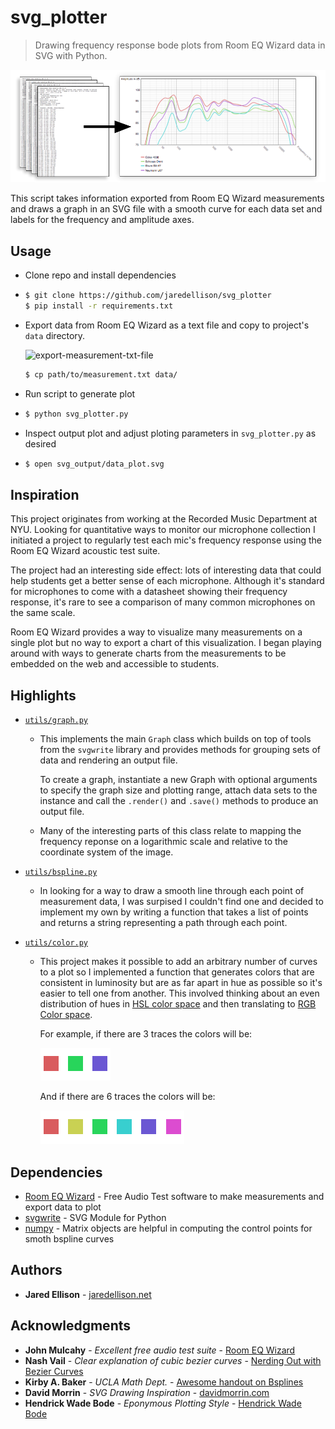 # svg_plotter

> Drawing frequency response bode plots from Room EQ Wizard data in SVG with Python.

![example-illustration](documentation/example-illustration.png)

This script takes information exported from Room EQ Wizard measurements and draws a graph in an SVG file with a smooth curve for each data set and labels for the frequency and amplitude axes.

## Usage

- Clone repo and install dependencies

- ```bash
  $ git clone https://github.com/jaredellison/svg_plotter
  $ pip install -r requirements.txt
  ```

- Export data from Room EQ Wizard as a text file and copy to project's `data` directory.

  ![export-measurement-txt-file](documentation/export-measurement-txt-file.png)

  ```bash
  $ cp path/to/measurement.txt data/
  ```

- Run script to generate plot

- ```bash
  $ python svg_plotter.py
  ```

- Inspect output plot and adjust ploting parameters in `svg_plotter.py` as desired

- ```bash
  $ open svg_output/data_plot.svg
  ```

##  Inspiration

This project originates from working at the Recorded Music Department at NYU.  Looking for quantitative ways to monitor our microphone collection I initiated a project to regularly test each mic's frequency response using the Room EQ Wizard acoustic test suite. 

The project had an interesting side effect: lots of interesting data that could help students get a better sense of each microphone. Although it's standard for microphones to come with a datasheet showing their frequency response, it's rare to see a comparison of many common microphones on the same scale. 

Room EQ Wizard provides a way to visualize many measurements on a single plot but no way to export a chart of this visualization. I began playing around with ways to generate charts from the measurements to be embedded on the web and accessible to students.

## Highlights

- [`utils/graph.py`](https://github.com/jaredellison/svg_plotter/blob/master/utils/graph.py)

  - This implements the main `Graph` class which builds on top of tools from the `svgwrite` library and provides methods for grouping sets of data and rendering an output file.

    To create a graph, instantiate a new Graph with optional arguments to specify the graph size and plotting range, attach data sets to the instance and call the `.render()` and `.save()` methods to produce an output file.

  - Many of the interesting parts of this class relate to mapping the frequency reponse on a logarithmic scale and relative to the coordinate system of the image.

- [`utils/bspline.py`](https://github.com/jaredellison/svg_plotter/blob/master/utils/bspline.py)

  - In looking for a way to draw a smooth line through each point of measurement data, I was surpised I couldn't find one and decided to implement my own by writing a function that takes a list of points and returns a string representing a path through each point.

- [`utils/color.py`](https://github.com/jaredellison/svg_plotter/blob/master/utils/bspline.py)

  - This project makes it possible to add an arbitrary number of curves to a plot so I implemented a function that generates colors that are consistent in luminosity but are as far apart in hue as possible so it's easier to  tell one from another. This involved thinking about an even distribution of hues in [HSL color space](https://en.wikipedia.org/wiki/HSL_and_HSV) and then translating to [RGB Color space](https://en.wikipedia.org/wiki/RGB_color_space).

    For example, if there are 3 traces the colors will be:

    ![export-measurement-txt-file](documentation/colors-three.png)
    
    And if there are 6 traces the colors will be:
    
    ![export-measurement-txt-file](documentation/colors-six.png)

## Dependencies

* [Room EQ Wizard](https://www.roomeqwizard.com) - Free Audio Test software to make measurements and export data to plot
* [svgwrite](https://pypi.org/project/svgwrite/) - SVG Module for Python
* [numpy](http://www.numpy.org/) - Matrix objects are helpful in computing the control points for smoth bspline curves

## Authors

* **Jared Ellison** - [jaredellison.net](http://jaredellison.net)

## Acknowledgments

* **John Mulcahy** - *Excellent free audio test suite* - [Room EQ Wizard](https://www.roomeqwizard.com)
* **Nash Vail** - *Clear explanation of cubic bezier curves* - [Nerding Out with Bezier Curves](https://medium.freecodecamp.org/nerding-out-with-bezier-curves-6e3c0bc48e2f)
* **Kirby A. Baker** - *UCLA Math Dept.* - [Awesome handout on Bsplines](http://www.math.ucla.edu/~baker/149.1.02w/handouts/dd_splines.pdf)
* **David Morrin** - *SVG Drawing Inspiration* - [davidmorrin.com](https://www.davidmorrin.com/)
* **Hendrick Wade Bode** - *Eponymous Plotting Style* - [Hendrick Wade Bode](https://en.wikipedia.org/wiki/Hendrik_Wade_Bode)
